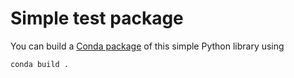 # Simple test package

You can build a [Conda package](https://conda.io/docs/user-guide/tutorials/build-pkgs.html) of this simple Python library using
```
conda build .
```
